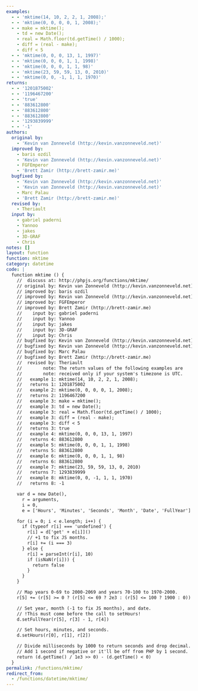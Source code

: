 ```yaml
---
examples:
  - - 'mktime(14, 10, 2, 2, 1, 2008);'
  - - 'mktime(0, 0, 0, 0, 1, 2008);'
  - - make = mktime();
    - td = new Date();
    - real = Math.floor(td.getTime() / 1000);
    - diff = (real - make);
    - diff < 5
  - - 'mktime(0, 0, 0, 13, 1, 1997)'
  - - 'mktime(0, 0, 0, 1, 1, 1998)'
  - - 'mktime(0, 0, 0, 1, 1, 98)'
  - - 'mktime(23, 59, 59, 13, 0, 2010)'
  - - 'mktime(0, 0, -1, 1, 1, 1970)'
returns:
  - - '1201875002'
  - - '1196467200'
  - - 'true'
  - - '883612800'
  - - '883612800'
  - - '883612800'
  - - '1293839999'
  - - '-1'
authors:
  original by:
    - 'Kevin van Zonneveld (http://kevin.vanzonneveld.net)'
  improved by:
    - baris ozdil
    - 'Kevin van Zonneveld (http://kevin.vanzonneveld.net)'
    - FGFEmperor
    - 'Brett Zamir (http://brett-zamir.me)'
  bugfixed by:
    - 'Kevin van Zonneveld (http://kevin.vanzonneveld.net)'
    - 'Kevin van Zonneveld (http://kevin.vanzonneveld.net)'
    - Marc Palau
    - 'Brett Zamir (http://brett-zamir.me)'
  revised by:
    - Theriault
  input by:
    - gabriel paderni
    - Yannoo
    - jakes
    - 3D-GRAF
    - Chris
notes: []
layout: function
function: mktime
category: datetime
code: |
  function mktime () {
    //  discuss at: http://phpjs.org/functions/mktime/
    // original by: Kevin van Zonneveld (http://kevin.vanzonneveld.net)
    // improved by: baris ozdil
    // improved by: Kevin van Zonneveld (http://kevin.vanzonneveld.net)
    // improved by: FGFEmperor
    // improved by: Brett Zamir (http://brett-zamir.me)
    //    input by: gabriel paderni
    //    input by: Yannoo
    //    input by: jakes
    //    input by: 3D-GRAF
    //    input by: Chris
    // bugfixed by: Kevin van Zonneveld (http://kevin.vanzonneveld.net)
    // bugfixed by: Kevin van Zonneveld (http://kevin.vanzonneveld.net)
    // bugfixed by: Marc Palau
    // bugfixed by: Brett Zamir (http://brett-zamir.me)
    //  revised by: Theriault
    //        note: The return values of the following examples are
    //        note: received only if your system's timezone is UTC.
    //   example 1: mktime(14, 10, 2, 2, 1, 2008);
    //   returns 1: 1201875002
    //   example 2: mktime(0, 0, 0, 0, 1, 2008);
    //   returns 2: 1196467200
    //   example 3: make = mktime();
    //   example 3: td = new Date();
    //   example 3: real = Math.floor(td.getTime() / 1000);
    //   example 3: diff = (real - make);
    //   example 3: diff < 5
    //   returns 3: true
    //   example 4: mktime(0, 0, 0, 13, 1, 1997)
    //   returns 4: 883612800
    //   example 5: mktime(0, 0, 0, 1, 1, 1998)
    //   returns 5: 883612800
    //   example 6: mktime(0, 0, 0, 1, 1, 98)
    //   returns 6: 883612800
    //   example 7: mktime(23, 59, 59, 13, 0, 2010)
    //   returns 7: 1293839999
    //   example 8: mktime(0, 0, -1, 1, 1, 1970)
    //   returns 8: -1

    var d = new Date(),
      r = arguments,
      i = 0,
      e = ['Hours', 'Minutes', 'Seconds', 'Month', 'Date', 'FullYear']

    for (i = 0; i < e.length; i++) {
      if (typeof r[i] === 'undefined') {
        r[i] = d['get' + e[i]]()
        // +1 to fix JS months.
        r[i] += (i === 3)
      } else {
        r[i] = parseInt(r[i], 10)
        if (isNaN(r[i])) {
          return false
        }
      }
    }

    // Map years 0-69 to 2000-2069 and years 70-100 to 1970-2000.
    r[5] += (r[5] >= 0 ? (r[5] <= 69 ? 2e3 : (r[5] <= 100 ? 1900 : 0)) : 0)

    // Set year, month (-1 to fix JS months), and date.
    // !This must come before the call to setHours!
    d.setFullYear(r[5], r[3] - 1, r[4])

    // Set hours, minutes, and seconds.
    d.setHours(r[0], r[1], r[2])

    // Divide milliseconds by 1000 to return seconds and drop decimal.
    // Add 1 second if negative or it'll be off from PHP by 1 second.
    return (d.getTime() / 1e3 >> 0) - (d.getTime() < 0)
  }
permalink: /functions/mktime/
redirect_from:
  - /functions/datetime/mktime/
---
```


<!-- WARNING! This file is auto generated by `npm run web:inject`, do not edit by hand -->
